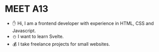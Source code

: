 # MEET A13
- :hand: Hi, I am a frontend developer with experience in HTML, CSS and Javascript.
- :snowman: I want to learn Svelte.
- :moneybag: I take freelance projects for small websites.